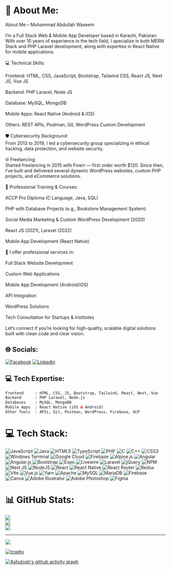 # 💫 About Me:
About Me – Muhammad Abdullah Waseem<br><br>I’m a Full Stack Web & Mobile App Developer based in Karachi, Pakistan. With over 10 years of experience in the tech field, I specialize in both MERN Stack and PHP Laravel development, along with expertise in React Native for mobile applications.<br><br>💻 Technical Skills:<br><br>Frontend: HTML, CSS, JavaScript, Bootstrap, Tailwind CSS, React JS, Next JS, Vue JS<br><br>Backend: PHP Laravel, Node JS<br><br>Database: MySQL, MongoDB<br><br>Mobile Apps: React Native (Android & iOS)<br><br>Others: REST APIs, Postman, Git, WordPress Custom Development<br><br>🛡 Cybersecurity Background:<br>From 2013 to 2019, I led a cybersecurity group specializing in ethical hacking, data protection, and website security.<br><br>🌐 Freelancing:<br>Started freelancing in 2015 with Fiverr — first order worth $120. Since then, I’ve built and delivered several dynamic WordPress websites, custom PHP projects, and eCommerce solutions.<br><br>🧠 Professional Training & Courses:<br><br>ACCP Pro Diploma (C Language, Java, SQL)<br><br>PHP with Database Projects (e.g., Bookstore Management System)<br><br>Social Media Marketing & Custom WordPress Development (2020)<br><br>React JS (2021), Laravel (2022)<br><br>Mobile App Development (React Native)<br><br>🚀 I offer professional services in:<br><br>Full Stack Website Development<br><br>Custom Web Applications<br><br>Mobile App Development (Android/iOS)<br><br>API Integration<br><br>WordPress Solutions<br><br>Tech Consultation for Startups & Institutes<br><br>Let’s connect if you’re looking for high-quality, scalable digital solutions built with clean code and clear vision.


## 🌐 Socials:
[![Facebook](https://img.shields.io/badge/Facebook-%231877F2.svg?logo=Facebook&logoColor=white)](https://facebook.com/TheWebUstaad) [![LinkedIn](https://img.shields.io/badge/LinkedIn-%230077B5.svg?logo=linkedin&logoColor=white)](https://linkedin.com/in/TheWebUstaad) 

## 💻 Tech Expertise:
```html
Frontend     : HTML, CSS, JS, Bootstrap, Tailwind, React, Next, Vue  
Backend      : PHP Laravel, Node.js  
Databases    : MySQL, MongoDB  
Mobile Apps  : React Native (iOS & Android)  
Other Tools  : APIs, Git, Postman, WordPress, Firebase, GCP
```

# 💻 Tech Stack:
![JavaScript](https://img.shields.io/badge/javascript-%23323330.svg?style=for-the-badge&logo=javascript&logoColor=%23F7DF1E) ![Java](https://img.shields.io/badge/java-%23ED8B00.svg?style=for-the-badge&logo=openjdk&logoColor=white) ![HTML5](https://img.shields.io/badge/html5-%23E34F26.svg?style=for-the-badge&logo=html5&logoColor=white) ![TypeScript](https://img.shields.io/badge/typescript-%23007ACC.svg?style=for-the-badge&logo=typescript&logoColor=white) ![PHP](https://img.shields.io/badge/php-%23777BB4.svg?style=for-the-badge&logo=php&logoColor=white) ![C](https://img.shields.io/badge/c-%2300599C.svg?style=for-the-badge&logo=c&logoColor=white) ![C++](https://img.shields.io/badge/c++-%2300599C.svg?style=for-the-badge&logo=c%2B%2B&logoColor=white) ![CSS3](https://img.shields.io/badge/css3-%231572B6.svg?style=for-the-badge&logo=css3&logoColor=white) ![Windows Terminal](https://img.shields.io/badge/Windows%20Terminal-%234D4D4D.svg?style=for-the-badge&logo=windows-terminal&logoColor=white) ![Google Cloud](https://img.shields.io/badge/GoogleCloud-%234285F4.svg?style=for-the-badge&logo=google-cloud&logoColor=white) ![Firebase](https://img.shields.io/badge/firebase-%23039BE5.svg?style=for-the-badge&logo=firebase) ![Alpine.js](https://img.shields.io/badge/alpinejs-white.svg?style=for-the-badge&logo=alpinedotjs&logoColor=%238BC0D0) ![Angular](https://img.shields.io/badge/angular-%23DD0031.svg?style=for-the-badge&logo=angular&logoColor=white) ![Angular.js](https://img.shields.io/badge/angular.js-%23E23237.svg?style=for-the-badge&logo=angularjs&logoColor=white) ![Bootstrap](https://img.shields.io/badge/bootstrap-%238511FA.svg?style=for-the-badge&logo=bootstrap&logoColor=white) ![Expo](https://img.shields.io/badge/expo-1C1E24?style=for-the-badge&logo=expo&logoColor=#D04A37) ![Livewire](https://img.shields.io/badge/livewire-%234e56a6.svg?style=for-the-badge&logo=livewire&logoColor=white) ![Laravel](https://img.shields.io/badge/laravel-%23FF2D20.svg?style=for-the-badge&logo=laravel&logoColor=white) ![jQuery](https://img.shields.io/badge/jquery-%230769AD.svg?style=for-the-badge&logo=jquery&logoColor=white) ![NPM](https://img.shields.io/badge/NPM-%23CB3837.svg?style=for-the-badge&logo=npm&logoColor=white) ![Next JS](https://img.shields.io/badge/Next-black?style=for-the-badge&logo=next.js&logoColor=white) ![NodeJS](https://img.shields.io/badge/node.js-6DA55F?style=for-the-badge&logo=node.js&logoColor=white) ![React](https://img.shields.io/badge/react-%2320232a.svg?style=for-the-badge&logo=react&logoColor=%2361DAFB) ![React Native](https://img.shields.io/badge/react_native-%2320232a.svg?style=for-the-badge&logo=react&logoColor=%2361DAFB) ![React Router](https://img.shields.io/badge/React_Router-CA4245?style=for-the-badge&logo=react-router&logoColor=white) ![Redux](https://img.shields.io/badge/redux-%23593d88.svg?style=for-the-badge&logo=redux&logoColor=white) ![Vite](https://img.shields.io/badge/vite-%23646CFF.svg?style=for-the-badge&logo=vite&logoColor=white) ![Vue.js](https://img.shields.io/badge/vue.js-%2335495e.svg?style=for-the-badge&logo=vuedotjs&logoColor=%234FC08D) ![Yarn](https://img.shields.io/badge/yarn-%232C8EBB.svg?style=for-the-badge&logo=yarn&logoColor=white) ![Apache](https://img.shields.io/badge/apache-%23D42029.svg?style=for-the-badge&logo=apache&logoColor=white) ![MySQL](https://img.shields.io/badge/mysql-4479A1.svg?style=for-the-badge&logo=mysql&logoColor=white) ![MariaDB](https://img.shields.io/badge/MariaDB-003545?style=for-the-badge&logo=mariadb&logoColor=white) ![Firebase](https://img.shields.io/badge/firebase-a08021?style=for-the-badge&logo=firebase&logoColor=ffcd34) ![Canva](https://img.shields.io/badge/Canva-%2300C4CC.svg?style=for-the-badge&logo=Canva&logoColor=white) ![Adobe Illustrator](https://img.shields.io/badge/adobe%20illustrator-%23FF9A00.svg?style=for-the-badge&logo=adobe%20illustrator&logoColor=white) ![Adobe Photoshop](https://img.shields.io/badge/adobe%20photoshop-%2331A8FF.svg?style=for-the-badge&logo=adobe%20photoshop&logoColor=white) ![Figma](https://img.shields.io/badge/figma-%23F24E1E.svg?style=for-the-badge&logo=figma&logoColor=white)
# 📊 GitHub Stats:
![](https://github-readme-stats.vercel.app/api?username=websaazsolution&theme=dark&hide_border=true&include_all_commits=false&count_private=true)<br/>
![](https://nirzak-streak-stats.vercel.app/?user=websaazsolution&theme=dark&hide_border=true)<br/>
![](https://github-readme-stats.vercel.app/api/top-langs/?username=websaazsolution&theme=dark&hide_border=true&include_all_commits=false&count_private=true&layout=compact)

---
[![](https://visitcount.itsvg.in/api?id=websaazsolution&icon=0&color=0)](https://visitcount.itsvg.in)

[![trophy](https://github-profile-trophy.vercel.app/?username=websaazsolution&theme=darkhub&no-frame=true&column=7)](https://github.com/websaazsolution)

[![Ashutosh's github activity graph](https://github-readme-activity-graph.vercel.app/graph?username=websaazsolution&theme=react-dark&hide_border=true)](https://github.com/websaazsolution)

<!-- Proudly created with GPRM ( https://gprm.itsvg.in ) -->
